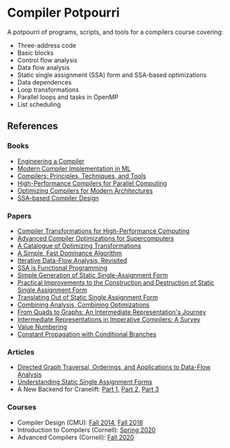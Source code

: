 # Compiler Potpourri

A potpourri of programs, scripts, and tools for a compilers course covering:
- Three-address code
- Basic blocks
- Control flow analysis
- Data flow analysis
- Static single assignment (SSA) form and SSA-based optimizations
- Data dependences
- Loop transformations
- Parallel loops and tasks in OpenMP
- List scheduling

## References

### Books
- [Engineering a Compiler](https://www.elsevier.com/books/engineering-a-compiler/cooper/978-0-12-088478-0)
- [Modern Compiler Implementation in ML](https://www.cs.princeton.edu/~appel/modern/ml)
- [Compilers: Principles, Techniques, and Tools](https://www.pearson.com/us/higher-education/program/Aho-Compilers-Principles-Techniques-and-Tools-2nd-Edition/PGM167067.html)
- [High-Performance Compilers for Parallel Computing](https://www.pearson.com/us/higher-education/program/Wolfe-High-Performance-Compilers-for-Parallel-Computing/PGM186908.html)
- [Optimizing Compilers for Modern Architectures](https://www.elsevier.com/books/optimizing-compilers-for-modern-architectures/allen/978-0-08-051324-9)
- [SSA-based Compiler Design](http://ssabook.gforge.inria.fr/latest/book.pdf)

### Papers
- [Compiler Transformations for High-Performance Computing](http://dl.acm.org/citation.cfm?id=197406)
- [Advanced Compiler Optimizations for Supercomputers](http://dl.acm.org/citation.cfm?id=7904)
- [A Catalogue of Optimizing Transformations](https://www.clear.rice.edu/comp512/Lectures/Papers/1971-allen-catalog.pdf)
- [A Simple, Fast Dominance Algorithm](https://www.cs.rice.edu/~keith/Embed/dom.pdf)
- [Iterative Data-Flow Analysis, Revisited](https://scholarship.rice.edu/handle/1911/96324)
- [SSA is Functional Programming](https://www.cs.princeton.edu/~appel/papers/ssafun.pdf)
- [Simple Generation of Static Single-Assignment Form](https://link.springer.com/content/pdf/10.1007/3-540-46423-9_8.pdf)
- [Practical Improvements to the Construction and Destruction of Static Single Assignment Form](http://citeseerx.ist.psu.edu/viewdoc/summary?doi=10.1.1.49.9683)
- [Translating Out of Static Single Assignment Form](https://link.springer.com/chapter/10.1007/3-540-48294-6_13)
- [Combining Analysis, Combining Optimizations](https://scholarship.rice.edu/handle/1911/16807)
- [From Quads to Graphs: An Intermediate Representation's Journey](https://www.researchgate.net/publication/2746343_From_Quads_to_Graphs_An_Intermediate_Representation's_Journey)
- [Intermediate Representations in Imperative Compilers: A Survey](https://dl.acm.org/doi/abs/10.1145/2480741.2480743)
- [Value Numbering](http://softlib.rice.edu/pub/CRPC-TRs/reports/CRPC-TR94517-S.pdf)
- [Constant Propagation with Conditional Branches](https://dl.acm.org/doi/10.1145/103135.103136)

### Articles
- [Directed Graph Traversal, Orderings, and Applications to Data-Flow Analysis](https://eli.thegreenplace.net/2015/directed-graph-traversal-orderings-and-applications-to-data-flow-analysis/)
- [Understanding Static Single Assignment Forms](https://blog.yossarian.net/2020/10/23/Understanding-static-single-assignment-forms)
- A New Backend for Cranelift: [Part 1](https://cfallin.org/blog/2020/09/18/cranelift-isel-1), [Part 2](https://cfallin.org/blog/2021/01/22/cranelift-isel-2), [Part 3](https://cfallin.org/blog/2021/03/15/cranelift-isel-3)

### Courses
- Compiler Design (CMU): [Fall 2014](http://www.cs.cmu.edu/~fp/courses/15411-f14/schedule.html), [Fall 2018](https://www.cs.cmu.edu/~janh/courses/411/18/schedule.html)
- Introduction to Compilers (Cornell): [Spring 2020](https://www.cs.cornell.edu/courses/cs4120/2020sp)
- Advanced Compilers (Cornell): [Fall 2020](https://www.cs.cornell.edu/courses/cs6120/2020fa)
